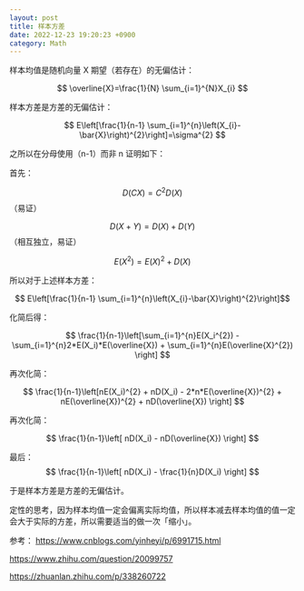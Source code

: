 ```yaml
---
layout: post
title: 样本方差
date: 2022-12-23 19:20:23 +0900
category: Math
---
```


样本均值是随机向量 X 期望（若存在）的无偏估计： 

$$ \overline{X}=\frac{1}{N} \sum_{i=1}^{N}X_{i} $$

样本方差是方差的无偏估计：

$$ E\left[\frac{1}{n-1} \sum_{i=1}^{n}\left(X_{i}-\bar{X}\right)^{2}\right]=\sigma^{2} $$

之所以在分母使用（n-1）而非 n 证明如下：

首先：

$$ D(CX) = C^{2}D(X) $$（易证）

$$ D(X+Y) = D(X) + D(Y) $$（相互独立，易证）

$$ E(X^{2}) = E(X)^{2} + D(X) $$


所以对于上述样本方差：

$$ E\left[\frac{1}{n-1} \sum_{i=1}^{n}\left(X_{i}-\bar{X}\right)^{2}\right]$$

化简后得：

$$ \frac{1}{n-1}\left[\sum_{i=1}^{n}E(X_i^{2}) - \sum_{i=1}^{n}2*E(X_i)*E(\overline{X}) + \sum_{i=1}^{n}E(\overline{X}^{2}) \right] $$

再次化简：

$$ \frac{1}{n-1}\left[nE(X_i)^{2} + nD(X_i) - 2*n*E(\overline{X})^{2} + nE(\overline{X})^{2} + nD(\overline{X}) \right] $$

再次化简：

$$ \frac{1}{n-1}\left[ nD(X_i) - nD(\overline{X}) \right] $$

最后：
$$ \frac{1}{n-1}\left[ nD(X_i) - \frac{1}{n}D(X_i) \right] $$

于是样本方差是方差的无偏估计。


定性的思考，因为样本均值一定会偏离实际均值，所以样本减去样本均值的值一定会大于实际的方差，所以需要适当的做一次「缩小」。


参考：
https://www.cnblogs.com/yinheyi/p/6991715.html

https://www.zhihu.com/question/20099757

https://zhuanlan.zhihu.com/p/338260722